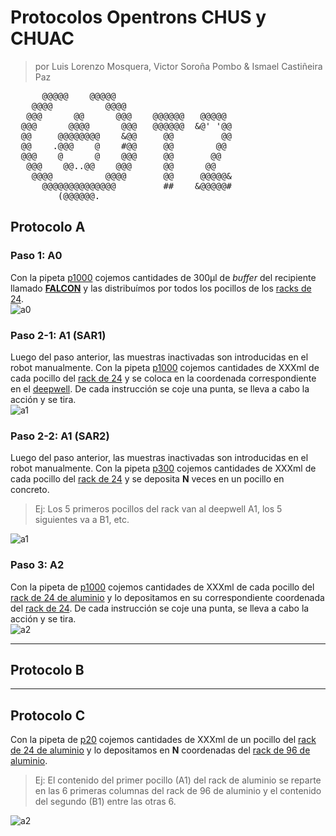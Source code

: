 # Protocolos Opentrons CHUS y CHUAC
> por Luis Lorenzo Mosquera, Victor Soroña Pombo & Ismael Castiñeira Paz 
<pre>
      @@@@@    @@@@@                                                                               
    @@@@          @@@@                                                         
   @@@      @@      @@@    @@@@@@   @@@@@
  @@@      @@@@      @@@   @@@@@@  &amp;@&apos; &apos;@@
  @@     @@@@@@@@    &amp;@@     @@         @@
  @@    .@@@    @    #@@     @@        @@
  @@@    @      @    @@@     @@       @@
   @@@    @@..@@    @@@      @@      @@
    @@@@          @@@@       @@     @@@@@&amp;
      @@@@@@@@@@@@@@         ##    &amp;@@@@@#
         (@@@@@@.
</pre>

## Protocolo A

### Paso 1: A0
Con la pipeta [p1000](labware.md/#puntas1000) cojemos cantidades de 300µl de *buffer* del recipiente llamado [**FALCON**](labware.md/#falcon) y las distribuímos por todos los pocillos de los [racks de 24](labware.md/#rack24).  
![a0](img/a0.gif)

### Paso 2-1: A1 (SAR1)

Luego del paso anterior, las muestras inactivadas son introducidas en el robot manualmente.
Con la pipeta [p1000](labware.md/#puntas1000) cojemos cantidades de XXXml de cada pocillo del [rack de 24](labware.md/#rack24) y se coloca en la coordenada correspondiente en el [deepwell](labware.md/#deepwell2ml). De cada instrucción se coje una punta, se lleva a cabo la acción y se tira.  
![a1](img/a1-1.gif)

### Paso 2-2: A1 (SAR2)

Luego del paso anterior, las muestras inactivadas son introducidas en el robot manualmente.
Con la pipeta [p300](labware.md/#puntas300) cojemos cantidades de XXXml de cada pocillo del [rack de 24](labware.md/#rack24) y se deposita **N** veces en un pocillo en concreto.
> Ej: Los 5 primeros pocillos del rack van al deepwell A1, los 5 siguientes va a B1, etc.  

![a1](img/a1-2.gif)

### Paso 3: A2

Con la pipeta de [p1000](labware.md/#puntas1000) cojemos cantidades de XXXml de cada pocillo del [rack de 24 de aluminio](labware.md/#rack24_alum) y lo depositamos en su correspondiente coordenada del [rack de 24](labware.md/#rack24). De cada instrucción se coje una punta, se lleva a cabo la acción y se tira.  
![a2](img/a2.gif)

***

## Protocolo B

***

## Protocolo C
Con la pipeta de [p20](labware.md/#puntas20) cojemos cantidades de XXXml de un pocillo del [rack de 24 de aluminio](labware.md/#rack24_alum) y lo depositamos en **N** coordenadas del [rack de 96 de aluminio](labware.md/#rack96_alum).
> Ej: El contenido del primer pocillo (A1) del rack de aluminio se reparte en las 6 primeras columnas del rack de 96 de aluminio y el contenido del segundo (B1) entre las otras 6.

![a2](img/c0.gif)